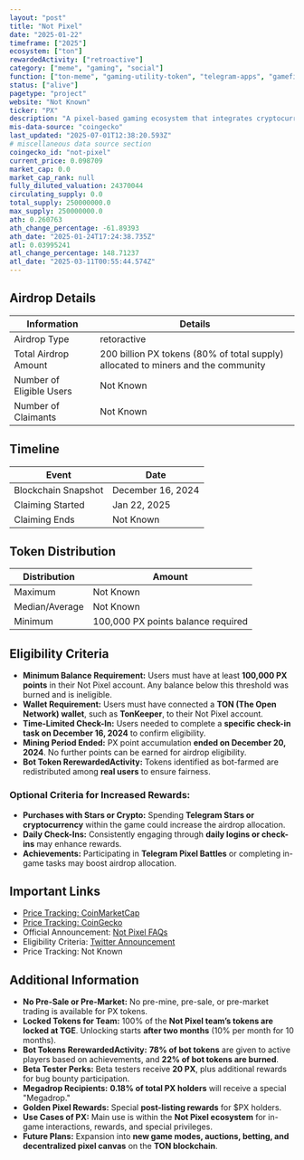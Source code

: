 ```yaml
---
layout: "post"
title: "Not Pixel"
date: "2025-01-22"
timeframe: ["2025"]
ecosystem: ["ton"]
rewardedActivity: ["retroactive"]
category: ["meme", "gaming", "social"]
function: ["ton-meme", "gaming-utility-token", "telegram-apps", "gamefi"]
status: ["alive"]
pagetype: "project"
website: "Not Known"
ticker: "PX"
description: "A pixel-based gaming ecosystem that integrates cryptocurrency rewards, player achievements, and NFT utilities."
mis-data-source: "coingecko"
last_updated: "2025-07-01T12:38:20.593Z"
# miscellaneous data source section
coingecko_id: "not-pixel"
current_price: 0.098709
market_cap: 0.0
market_cap_rank: null
fully_diluted_valuation: 24370044
circulating_supply: 0.0
total_supply: 250000000.0
max_supply: 250000000.0
ath: 0.260763
ath_change_percentage: -61.89393
ath_date: "2025-01-24T17:24:38.735Z"
atl: 0.03995241
atl_change_percentage: 148.71237
atl_date: "2025-03-11T00:55:44.574Z"
---
```


## Airdrop Details

| Information              | Details                                                                           |
| ------------------------ | --------------------------------------------------------------------------------- |
| Airdrop Type             | retoractive                                                                       |
| Total Airdrop Amount     | 200 billion PX tokens (80% of total supply) allocated to miners and the community |
| Number of Eligible Users | Not Known                                                                         |
| Number of Claimants      | Not Known                                                                         |

## Timeline

| Event               | Date              |
| ------------------- | ----------------- |
| Blockchain Snapshot | December 16, 2024 |
| Claiming Started    | Jan 22, 2025      |
| Claiming Ends       | Not Known         |

## Token Distribution

| Distribution   | Amount                             |
| -------------- | ---------------------------------- |
| Maximum        | Not Known                          |
| Median/Average | Not Known                          |
| Minimum        | 100,000 PX points balance required |

## Eligibility Criteria

- **Minimum Balance Requirement:** Users must have at least **100,000 PX points** in their Not Pixel account. Any balance below this threshold was burned and is ineligible.
- **Wallet Requirement:** Users must have connected a **TON (The Open Network) wallet**, such as **TonKeeper**, to their Not Pixel account.
- **Time-Limited Check-In:** Users needed to complete a **specific check-in task on December 16, 2024** to confirm eligibility.
- **Mining Period Ended:** PX point accumulation **ended on December 20, 2024**. No further points can be earned for airdrop eligibility.
- **Bot Token RerewardedActivity:** Tokens identified as bot-farmed are redistributed among **real users** to ensure fairness.

### Optional Criteria for Increased Rewards:

- **Purchases with Stars or Crypto:** Spending **Telegram Stars or cryptocurrency** within the game could increase the airdrop allocation.
- **Daily Check-Ins:** Consistently engaging through **daily logins or check-ins** may enhance rewards.
- **Achievements:** Participating in **Telegram Pixel Battles** or completing in-game tasks may boost airdrop allocation.

## Important Links

- [Price Tracking: CoinMarketCap](https://coinmarketcap.com/currencies/not-pixel/)
- [Price Tracking: CoinGecko](https://www.coingecko.com/en/coins/not-pixel)
- Official Announcement: [Not Pixel FAQs](https://telegra.ph/Not-Pixel-FAQs-01-07)
- Eligibility Criteria: [Twitter Announcement](https://x.com/notpixelx/status/1876711462611091511)
- Price Tracking: Not Known

## Additional Information

- **No Pre-Sale or Pre-Market:** No pre-mine, pre-sale, or pre-market trading is available for PX tokens.
- **Locked Tokens for Team:** 100% of the **Not Pixel team’s tokens are locked at TGE**. Unlocking starts **after two months** (10% per month for 10 months).
- **Bot Tokens RerewardedActivity:** **78% of bot tokens** are given to active players based on achievements, and **22% of bot tokens are burned**.
- **Beta Tester Perks:** Beta testers receive **20 PX**, plus additional rewards for bug bounty participation.
- **Megadrop Recipients:** **0.18% of total PX holders** will receive a special "Megadrop."
- **Golden Pixel Rewards:** Special **post-listing rewards** for $PX holders.
- **Use Cases of PX:** Main use is within the **Not Pixel ecosystem** for in-game interactions, rewards, and special privileges.
- **Future Plans:** Expansion into **new game modes, auctions, betting, and decentralized pixel canvas** on the **TON blockchain**.
